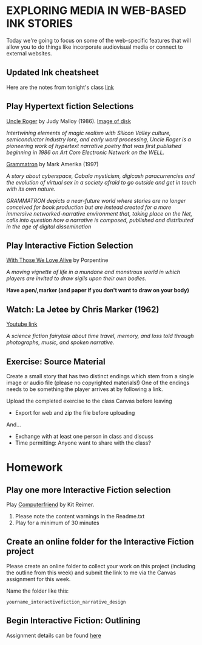 # EXPLORING MEDIA IN WEB-BASED INK STORIES
Today we're going to focus on some of the web-specific features that will allow you to do things like incorporate audiovisual media or connect to external websites.

## Updated Ink cheatsheet

Here are the notes from tonight's class [link](./assets/documents/ink-basics-cheatsheet.md#week-5)


## Play Hypertext fiction Selections
[Uncle Roger](https://people.well.com/user/jmalloy/uncleroger/partytop.html) by Judy Malloy (1986). [Image of disk](https://scalar.usc.edu/works/pathfinders/media/front-of-floppy-disk-for-a-party-in-woodside-by-judy-malloy)

_Intertwining elements of magic realism with Silicon Valley culture, semiconductor industry lore, and early word processing, Uncle Roger is a pioneering work of hypertext narrative poetry that was first published beginning in 1986 on Art Com Electronic Network on the WELL._

[Grammatron](https://www.grammatron.com/) by Mark Amerika (1997)

_A story about cyberspace, Cabala mysticism, digicash paracurrencies and the evolution of virtual sex in a society afraid to go outside and get in touch with its own nature._

_GRAMMATRON depicts a near-future world where stories are no longer conceived for book production but are instead created for a more immersive networked-narrative environment that, taking place on the Net, calls into question how a narrative is composed, published and distributed in the age of digital dissemination_


## Play Interactive Fiction Selection
[With Those We Love Alive](https://xrafstar.monster/games/twine/wtwla/) by Porpentine

_A moving vignette of life in a mundane and monstrous world in which players are invited to draw sigils upon their own bodies._

__Have a pen/,marker (and paper if you don't want to draw on your body)__


## Watch: La Jetee by Chris Marker (1962)
[Youtube link](https://www.youtube.com/watch?v=nvJzKqdSr-Q)

_A science fiction fairytale about time travel, memory, and loss told through photographs, music, and spoken narrative._ 

## Exercise: Source Material
Create a small story that has two distinct endings which stem from a single image or audio file (please no copyrighted materials!) One of the endings needs to be something the player arrives at by following a link. 

Upload the completed exercise to the class Canvas before leaving
- Export for web and zip the file before uploading

And...
- Exchange with at least one person in class and discuss
- Time permitting: Anyone want to share with the class? 

# Homework

## Play one more Interactive Fiction selection

Play [Computerfriend](https://ifdb.org/viewgame?id=qupd7qqd1cdc8rev) by Kit Reimer.
1. Please note the content warnings in the Readme.txt
2. Play for a minimum of 30 minutes

## Create an online folder for the Interactive Fiction project
Please create an online folder to collect your work on this project (including the outline from this week) and submit the link to me via the Canvas assignment for this week.

Name the folder like this:

`yourname_interactivefiction_narrative_design`


## Begin Interactive Fiction: Outlining
Assignment details can be found [here](./assets/documents/interactive-fiction-outline.md)

